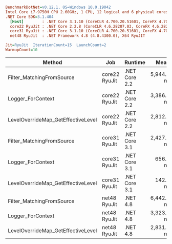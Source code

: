 ``` ini

BenchmarkDotNet=v0.12.1, OS=Windows 10.0.19042
Intel Core i7-9750H CPU 2.60GHz, 1 CPU, 12 logical and 6 physical cores
.NET Core SDK=3.1.404
  [Host]        : .NET Core 3.1.10 (CoreCLR 4.700.20.51601, CoreFX 4.700.20.51901), X64 RyuJIT
  core22 RyuJit : .NET Core 2.2.8 (CoreCLR 4.6.28207.03, CoreFX 4.6.28208.02), X64 RyuJIT
  core31 RyuJit : .NET Core 3.1.10 (CoreCLR 4.700.20.51601, CoreFX 4.700.20.51901), X64 RyuJIT
  net48 RyuJit  : .NET Framework 4.8 (4.8.4300.0), X64 RyuJIT

Jit=RyuJit  IterationCount=15  LaunchCount=2  
WarmupCount=10  

```
|                             Method |           Job |       Runtime |       Mean |    Error |   StdDev |
|----------------------------------- |-------------- |-------------- |-----------:|---------:|---------:|
|          Filter_MatchingFromSource | core22 RyuJit | .NET Core 2.2 | 5,944.5 ns | 37.68 ns | 56.40 ns |
|                  Logger_ForContext | core22 RyuJit | .NET Core 2.2 | 3,386.8 ns | 22.47 ns | 33.63 ns |
| LevelOverrideMap_GetEffectiveLevel | core22 RyuJit | .NET Core 2.2 | 2,812.0 ns | 22.21 ns | 33.24 ns |
|          Filter_MatchingFromSource | core31 RyuJit | .NET Core 3.1 | 2,427.7 ns | 25.15 ns | 37.64 ns |
|                  Logger_ForContext | core31 RyuJit | .NET Core 3.1 |   656.3 ns |  5.85 ns |  8.57 ns |
| LevelOverrideMap_GetEffectiveLevel | core31 RyuJit | .NET Core 3.1 |   142.2 ns |  2.34 ns |  3.51 ns |
|          Filter_MatchingFromSource |  net48 RyuJit |      .NET 4.8 | 6,442.4 ns | 40.64 ns | 59.57 ns |
|                  Logger_ForContext |  net48 RyuJit |      .NET 4.8 | 3,323.2 ns | 18.77 ns | 26.92 ns |
| LevelOverrideMap_GetEffectiveLevel |  net48 RyuJit |      .NET 4.8 | 2,831.3 ns | 32.99 ns | 49.37 ns |
